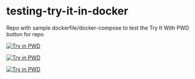 # testing-try-it-in-docker
Repo with sample dockerfile/docker-compose to test the Try It With PWD button for repo

[![Try in PWD](https://raw.githubusercontent.com/play-with-docker/stacks/master/assets/images/button.png)](https://github.com/cecolby11/testing-try-it-in-docker/blob/master/docker-compose.yml)

[![Try in PWD](https://cdn.rawgit.com/play-with-docker/stacks/cff22438/assets/images/button.png)](http://play-with-docker.com?stack=https://github.com/cecolby11/testing-try-it-in-docker/blob/master/docker-compose.yml)

[![Try in PWD](https://cdn.rawgit.com/play-with-docker/stacks/cff22438/assets/images/button.png)](http://play-with-docker.com?stack=/redis/latest)
